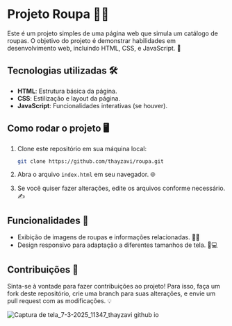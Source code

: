 # Projeto Roupa 👗👚

Este é um projeto simples de uma página web que simula um catálogo de roupas. O objetivo do projeto é demonstrar habilidades em desenvolvimento web, incluindo HTML, CSS, e JavaScript. 🚀

## Tecnologias utilizadas 🛠️

- **HTML**: Estrutura básica da página.
- **CSS**: Estilização e layout da página.
- **JavaScript**: Funcionalidades interativas (se houver).

## Como rodar o projeto 🖥️

1. Clone este repositório em sua máquina local:

    ```bash
    git clone https://github.com/thayzavi/roupa.git
    ```

2. Abra o arquivo `index.html` em seu navegador. 🌐

3. Se você quiser fazer alterações, edite os arquivos conforme necessário. ✍️

## Funcionalidades 🔧

- Exibição de imagens de roupas e informações relacionadas. 👗👕
- Design responsivo para adaptação a diferentes tamanhos de tela. 📱💻

## Contribuições 🤝

Sinta-se à vontade para fazer contribuições ao projeto! Para isso, faça um fork deste repositório, crie uma branch para suas alterações, e envie um pull request com as modificações. 💡

![Captura de tela_7-3-2025_11347_thayzavi github io](https://github.com/user-attachments/assets/d4714906-599e-41a3-b5fb-28e3bcb46aa7)

